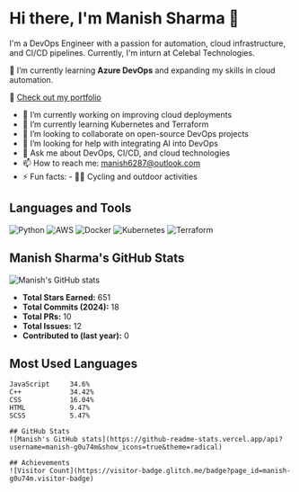 # Hi there, I'm Manish Sharma 👋

I'm a DevOps Engineer with a passion for automation, cloud infrastructure, and CI/CD pipelines. Currently, I'm inturn at Celebal Technologies.

🌱 I’m currently learning **Azure DevOps** and expanding my skills in cloud automation.

🔗 [Check out my portfolio](https://manish-g0u74m.github.io/Portfolio/)

- 🔭 I’m currently working on improving cloud deployments
- 🌱 I’m currently learning Kubernetes and Terraform
- 👯 I’m looking to collaborate on open-source DevOps projects
- 🤔 I’m looking for help with integrating AI into DevOps
- 💬 Ask me about DevOps, CI/CD, and cloud technologies
- 📫 How to reach me: [manish6287@outlook.com](mailto:your-email@example.com)
- ⚡ Fun facts: - 🚴‍♂️ Cycling and outdoor activities
## Languages and Tools
![Python](https://img.shields.io/badge/Python-3776AB?style=for-the-badge&logo=python&logoColor=white)
![AWS](https://img.shields.io/badge/AWS-232F3E?style=for-the-badge&logo=amazon-aws&logoColor=white)
![Docker](https://img.shields.io/badge/Docker-2496ED?style=for-the-badge&logo=docker&logoColor=white)
![Kubernetes](https://img.shields.io/badge/Kubernetes-326CE5?style=for-the-badge&logo=kubernetes&logoColor=white)
![Terraform](https://img.shields.io/badge/Terraform-7B42BC?style=for-the-badge&logo=terraform&logoColor=white)


## Manish Sharma's GitHub Stats
![Manish's GitHub stats](https://github-readme-stats.vercel.app/api?username=manish-g0u74m&show_icons=true&theme=radical)

- **Total Stars Earned:** 651
- **Total Commits (2024):** 18
- **Total PRs:** 10
- **Total Issues:** 12
- **Contributed to (last year):** 0

## Most Used Languages
```text
JavaScript     34.6%
C++            34.42%
CSS            16.04%
HTML           9.47%
SCSS           5.47%

## GitHub Stats
![Manish's GitHub stats](https://github-readme-stats.vercel.app/api?username=manish-g0u74m&show_icons=true&theme=radical)

## Achievements
![Visitor Count](https://visitor-badge.glitch.me/badge?page_id=manish-g0u74m.visitor-badge)
